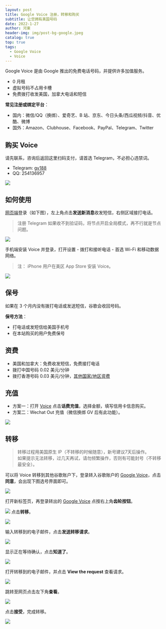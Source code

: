 ```yaml
---
layout: post
title: Google Voice 注册，转移和购买
subtitle: 让您拥有美国号码
date: 2022-1-27
author: 河東
header-img: img/post-bg-google.jpeg
catalog: true
top: true
tags:
  - Google Voice
  - Voice
---
```


Google Voice 是由 Google 推出的免费电话号码，并提供许多加值服务。

- 0 月租
- 虚拟号码不占用卡槽
- 免费拨打收发美国，加拿大电话和短信

**常见注册或绑定平台**：
- 国内：微信/QQ（换绑）、爱奇艺、B 站、京东、今日头条/西瓜视频/抖音、优酷、微博
- 国外：Amazon、Clubhouse、Facebook、PayPal、Telegram、Twitter


## 购买 Voice

请先联系，咨询后返回这里扫码支付，请首选 Telegram，不必担心违禁词。
- Telegram: [gv188](https://t.me/gv188) 
- QQ: 254136957

![](https://i.imgur.com/6TtN8ON.png)


## 如何使用

[网页端](https://voice.google.com/)登录（如下图），左上角点击**发送新消息**收发短信，右侧区域接打电话。

>注册 Telegram 如果收不到验证码，将节点开启全局模式，再不行就是节点问题。

![](https://i.imgur.com/IrB7dd5.png)


手机端安装 Voice 并登录，打开设置 - 拨打和接听电话 - 首选 Wi-Fi 和移动数据网络。

> 注： iPhone 用户在美区 App Store 安装 Voice。

![](https://i.loli.net/2021/03/02/TM7HSyVJK5fbnCQ.png)


## 保号

如果在 3 个月内没有拨打电话或发送短信，谷歌会收回号码。

**保号方法**：

- 打电话或发短信给美国手机号
- 在本站购买的用户免费保号
  

## 资费

- 美国和加拿大：免费收发短信，免费接打电话
- 拨打中国号码 0.02 美元/分钟
- 拨打香港号码 0.03 美元/分钟，[其他国家/地区资费](https://voice.google.com/u/0/rates?pli=1)

## 充值

- 方案一：打开 [Voice](https://voice.google.com/u/3/billing) 点击**话费充值**，选择金额，填写信用卡信息购买。
- 方案二：Wechat Out 充值（微信换绑 GV 后有此功能）。

![](https://i.imgur.com/facZ0Wb.jpg)

## 转移

> 转移过程用美国原生 IP（不转移的时候随意），新号建议7天后操作。\
> 如果提示无法转移，过几天再试，请勿频繁操作，否则有可能封号（不转移最安全）。


可以将 Voice 转移到其他谷歌账户下，登录转入谷歌账户的 [Google Voice](https://voice.google.com/u/0/messages)，点击**同意**，会出现下图选号界面即可。

![](https://i.imgur.com/b7Iiwn2.png)

打开新标签页，再登录转出的 [Google Voice](https://voice.google.com/u/0/messages) 点按右上角**齿轮按钮**。


![](https://i.imgur.com/FpZ4KxH.png)
点击**转移**。

![](https://i.imgur.com/OASFgdA.png)

输入转移到的电子邮件，点击**发送转移请求**。

![](https://i.imgur.com/dnPKT2H.png)

显示正在等待确认，点击**知道了**。

![](https://i.imgur.com/YbWLJgg.png)

打开转移到的电子邮件，并点击 **View the request** 查看请求。

![](https://i.imgur.com/4H0A9lC.png)

跳转至网页点击左下角**查看**。

![](https://i.imgur.com/Yl00SOG.png)

点击**接受**，完成转移。

![](https://i.imgur.com/naiWfji.png)


